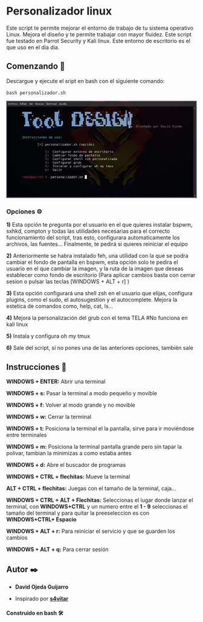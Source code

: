 # Personalizador linux

Este script te permite mejorar el entorno de trabajo de tu sistema operativo Linux.
Mejora el diseño y te permite trabajar con mayor fluidez. 
Este script fue testado en Parrot Security y Kali linux.
Este entorno de escritorio es el que uso en el dia dia.

## Comenzando 🚀

Descargue y ejecute el sript en bash con el siguiente comando:
```
bash personalizador.sh
```
<p align="left">
<img src="images-readme/inicio.JPG"
	alt="Tool Design"
	width="700"/>
</p>


### Opciones ⚙️
**1)** Esta opción te pregunta por el usuario en el que quieres instalar bspwm, sxhkd, compton y todas las utilidades necesarias para el correcto funcionamiento del script, tras esto, configurara automaticamente los archivos, las fuentes...
Finalmente, te pedirá si quieres reiniciar el equipo

**2)** Anteriormente se habra instalado feh, una utilidad con la que se podra cambiar el fondo de pantalla en bspwm, esta opción solo te pedira el usuario en el que cambiar la imagen, y la ruta de la imagen que deseas establecer como fondo de escritorio
(Para aplicar cambios basta con cerrar sesion o pulsar las teclas [WINDOWS + ALT + r] )

**3)** Esta opción configurará una shell zsh en el usuario que elijas, configura plugins, como el sudo, el autosugestion y el autocomplete. Mejora la estetica de comandos como, help, cat, ls...

**4)** Mejora la personalización del grub con el tema TELA		#No funciona en kali linux

**5)** Instala y configura oh my tmux

**6)** Sale del script, si no pones una de las anteriores opciones, también sale


## Instrucciones 📖

**WINDOWS + ENTER:** Abrir una terminal

**WINDOWS + s:** Pasar la terminal a modo pequeño y movible

**WINDOWS + f:** Volver al modo grande y no movible

**WINDOWS + w:** Cerrar la terminal

**WINDOWS + t:** Posiciona la terminal el la pantalla, sirve para ir moviéndose entre terminales

**WINDOWS + m:** Posiciona la terminal pantalla grande pero sin tapar la polivar, tambian la minimizas a como estaba antes

**WINDOWS + d:** Abre el buscador de programas

**WINDOWS + CTRL + flechitas:** Mueve la terminal

**ALT + CTRL + flechitas:** Juegas con el tamaño de la terminal, caja…

**WINDOWS + CTRL + ALT + Flechitas:** Seleccionas el lugar donde lanzar el terminal, con **WINDOWS+CTRL** y un numero entre el **1 - 9** seleccionas el tamaño del terminal y para quitar la preeseleccion es con **WINDOWS+CTRL+ Espacio**

**WINDOWS + ALT + r:** Para reiniciar el servicio y que se guarden los cambios

**WINDOWS + ALT + q:** Para cerrar sesión 


## Autor ✒️
* **David Ojeda Guijarro**

* Inspirado por [**s4vitar**](https://www.youtube.com/watch?v=MF4qRSedmEs)


#### Construido en bash 🛠️
